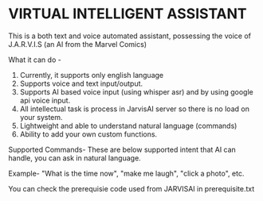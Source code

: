 # VIRTUAL INTELLIGENT ASSISTANT 

This is a both text and voice automated assistant, possessing the voice of J.A.R.V.I.S (an AI from the Marvel Comics)

What it can do -
1. Currently, it supports only english language
2. Supports voice and text input/output.
3. Supports AI based voice input (using whisper asr) and by using google api voice input.
4. All intellectual task is process in JarvisAI server so there is no load on your system.
5. Lightweight and able to understand natural language (commands)
6. Ability to add your own custom functions.

Supported Commands-
These are below supported intent that AI can handle, you can ask in natural language.

Example- "What is the time now", "make me laugh", "click a photo", etc.


You can check the prerequisie code used from JARVISAI in prerequisite.txt
